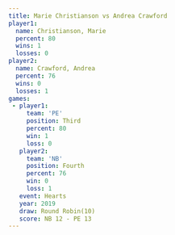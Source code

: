 ```yaml
---
title: Marie Christianson vs Andrea Crawford
player1:                   
  name: Christianson, Marie
  percent: 80              
  wins: 1                  
  losses: 0                
player2:                   
  name: Crawford, Andrea   
  percent: 76              
  wins: 0                  
  losses: 1                
games:
 - player1:         
     team: 'PE'     
     position: Third
     percent: 80    
     win: 1         
     loss: 0        
   player2:          
     team: 'NB'      
     position: Fourth
     percent: 76     
     win: 0          
     loss: 1         
   event: Hearts        
   year: 2019           
   draw: Round Robin(10)
   score: NB 12 - PE 13 
---
```

